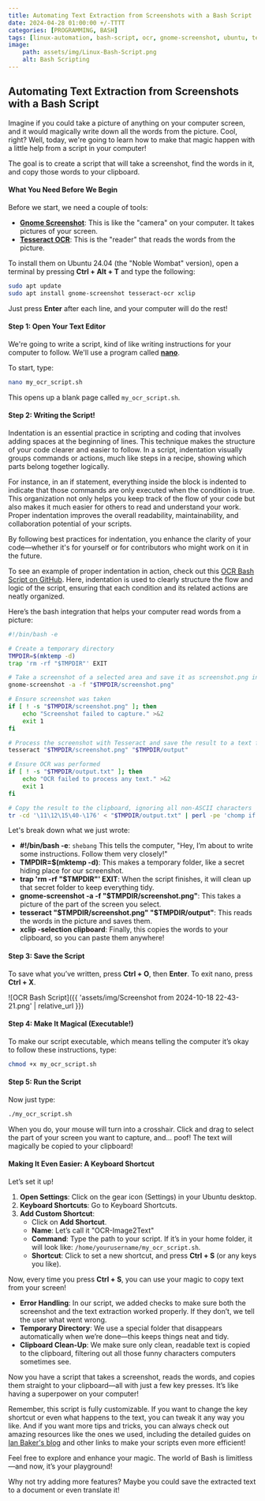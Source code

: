 ```yaml
---
title: Automating Text Extraction from Screenshots with a Bash Script 
date: 2024-04-28 01:00:00 +/-TTTT
categories: [PROGRAMMING, BASH]
tags: [linux-automation, bash-script, ocr, gnome-screenshot, ubuntu, text-extraction, kid-friendly-guide, tesseract, clipboard-automation, productivity]
image:
    path: assets/img/Linux-Bash-Script.png
    alt: Bash Scripting
---
```


## Automating Text Extraction from Screenshots with a Bash Script

Imagine if you could take a picture of anything on your computer screen, and it would magically write down all the words from the picture. Cool, right? Well, today, we're going to learn how to make that magic happen with a little help from a script in your computer! 

The goal is to create a script that will take a screenshot, find the words in it, and copy those words to your clipboard. 

#### What You Need Before We Begin
Before we start, we need a couple of tools:

- **[Gnome Screenshot](https://help.gnome.org/users/gnome-help/stable/screen-shot-record.html.en)**: This is like the "camera" on your computer. It takes pictures of your screen.
- **[Tesseract OCR](https://github.com/tesseract-ocr/tesseract)**: This is the "reader" that reads the words from the picture.

To install them on Ubuntu 24.04 (the "Noble Wombat" version), open a terminal by pressing **Ctrl + Alt + T** and type the following:

```bash
sudo apt update
sudo apt install gnome-screenshot tesseract-ocr xclip
```

Just press **Enter** after each line, and your computer will do the rest!

#### Step 1: Open Your Text Editor
We're going to write a script, kind of like writing instructions for your computer to follow. We'll use a program called **[nano](https://www.nano-editor.org/)**. 

To start, type:

```bash
nano my_ocr_script.sh
```

This opens up a blank page called `my_ocr_script.sh`. 

#### Step 2: Writing the Script!

Indentation is an essential practice in scripting and coding that involves adding spaces at the beginning of lines. This technique makes the structure of your code clearer and easier to follow. In a script, indentation visually groups commands or actions, much like steps in a recipe, showing which parts belong together logically.

For instance, in an if statement, everything inside the block is indented to indicate that those commands are only executed when the condition is true. This organization not only helps you keep track of the flow of your code but also makes it much easier for others to read and understand your work. Proper indentation improves the overall readability, maintainability, and collaboration potential of your scripts.

By following best practices for indentation, you enhance the clarity of your code—whether it's for yourself or for contributors who might work on it in the future.

To see an example of proper indentation in action, check out this [OCR Bash Script on GitHub](https://github.com/yonrasgg/Scripts/blob/main/Bash/OCR_BASH_SCRIPT/ocr-bash-script). Here, indentation is used to clearly structure the flow and logic of the script, ensuring that each condition and its related actions are neatly organized.

Here’s the bash integration that helps your computer read words from a picture:

```bash
#!/bin/bash -e

# Create a temporary directory
TMPDIR=$(mktemp -d)
trap 'rm -rf "$TMPDIR"' EXIT

# Take a screenshot of a selected area and save it as screenshot.png in the temporary directory
gnome-screenshot -a -f "$TMPDIR/screenshot.png"

# Ensure screenshot was taken
if [ ! -s "$TMPDIR/screenshot.png" ]; then
    echo "Screenshot failed to capture." >&2
    exit 1
fi

# Process the screenshot with Tesseract and save the result to a text file in the temporary directory
tesseract "$TMPDIR/screenshot.png" "$TMPDIR/output"

# Ensure OCR was performed
if [ ! -s "$TMPDIR/output.txt" ]; then
    echo "OCR failed to process any text." >&2
    exit 1
fi

# Copy the result to the clipboard, ignoring all non-ASCII characters
tr -cd '\11\12\15\40-\176' < "$TMPDIR/output.txt" | perl -pe 'chomp if eof' | xclip -selection clipboard
```

Let's break down what we just wrote:

- **#!/bin/bash -e**: `shebang` This tells the computer, "Hey, I’m about to write some instructions. Follow them very closely!"
- **TMPDIR=$(mktemp -d)**: This makes a temporary folder, like a secret hiding place for our screenshot.
- **trap 'rm -rf "$TMPDIR"' EXIT**: When the script finishes, it will clean up that secret folder to keep everything tidy.
- **gnome-screenshot -a -f "$TMPDIR/screenshot.png"**: This takes a picture of the part of the screen you select.
- **tesseract "$TMPDIR/screenshot.png" "$TMPDIR/output"**: This reads the words in the picture and saves them.
- **xclip -selection clipboard**: Finally, this copies the words to your clipboard, so you can paste them anywhere!

#### Step 3: Save the Script
To save what you’ve written, press **Ctrl + O**, then **Enter**. To exit nano, press **Ctrl + X**.

![OCR Bash Script]({{ 'assets/img/Screenshot from 2024-10-18 22-43-21.png' | relative_url }})

#### Step 4: Make It Magical (Executable!)
To make our script executable, which means telling the computer it’s okay to follow these instructions, type:

```bash
chmod +x my_ocr_script.sh
```

#### Step 5: Run the Script
Now just type:

```bash
./my_ocr_script.sh
```

When you do, your mouse will turn into a crosshair. Click and drag to select the part of your screen you want to capture, and… poof! The text will magically be copied to your clipboard!

#### Making It Even Easier: A Keyboard Shortcut
Let’s set it up!

1. **Open Settings**: Click on the gear icon (Settings) in your Ubuntu desktop.
2. **Keyboard Shortcuts**: Go to Keyboard Shortcuts.
3. **Add Custom Shortcut**:
   - Click on **Add Shortcut**.
   - **Name**: Let’s call it "OCR-Image2Text"
   - **Command**: Type the path to your script. If it’s in your home folder, it will look like: `/home/yourusername/my_ocr_script.sh`.
   - **Shortcut**: Click to set a new shortcut, and press **Ctrl + S** (or any keys you like).

Now, every time you press **Ctrl + S**, you can use your magic to copy text from your screen!

- **Error Handling**: In our script, we added checks to make sure both the screenshot and the text extraction worked properly. If they don’t, we tell the user what went wrong.
- **Temporary Directory**: We use a special folder that disappears automatically when we’re done—this keeps things neat and tidy.
- **Clipboard Clean-Up**: We make sure only clean, readable text is copied to the clipboard, filtering out all those funny characters computers sometimes see.

Now you have a script that takes a screenshot, reads the words, and copies them straight to your clipboard—all with just a few key presses. It’s like having a superpower on your computer!

Remember, this script is fully customizable. If you want to change the key shortcut or even what happens to the text, you can tweak it any way you like. And if you want more tips and tricks, you can always check out amazing resources like the ones we used, including the detailed guides on [Ian Baker's blog](https://ian-baker.net/using-bash-and-tesseract-for-efficient-ocr) and other links to make your scripts even more efficient!

Feel free to explore and enhance your magic. The world of Bash is limitless—and now, it’s your playground!

Why not try adding more features? Maybe you could save the extracted text to a document or even translate it! 
